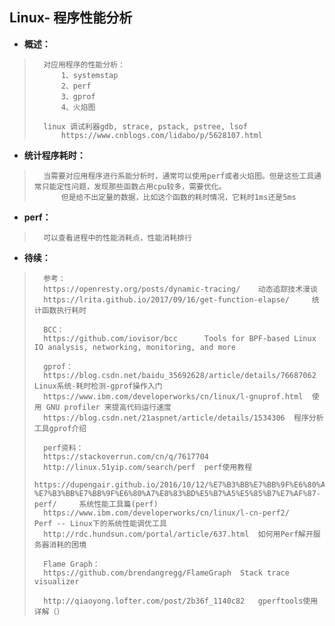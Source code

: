## Linux- 程序性能分析
- **概述：**
>       对应用程序的性能分析：
>           1、systemstap
>           2、perf
>           3、gprof
>           4、火焰图
>
>       linux 调试利器gdb, strace, pstack, pstree, lsof
>           https://www.cnblogs.com/lidabo/p/5628107.html
>
>

- **统计程序耗时：**
>       当需要对应用程序进行系能分析时，通常可以使用perf或者火焰图。但是这些工具通常只能定性问题，发现那些函数占用cpu较多，需要优化。
>           但是给不出定量的数据，比如这个函数的耗时情况，它耗时1ms还是5ms
>
>

- **perf：**
>       可以查看进程中的性能消耗点，性能消耗排行
>
>
>
>
>
>
>

- **待续：**
>       参考：
>       https://openresty.org/posts/dynamic-tracing/    动态追踪技术漫谈
>       https://lrita.github.io/2017/09/16/get-function-elapse/     统计函数执行耗时
>
>       BCC：
>       https://github.com/iovisor/bcc      Tools for BPF-based Linux IO analysis, networking, monitoring, and more
>
>       gprof：
>       https://blog.csdn.net/baidu_35692628/article/details/76687062   Linux系统-耗时检测-gprof操作入门
>       https://www.ibm.com/developerworks/cn/linux/l-gnuprof.html  使用 GNU profiler 来提高代码运行速度
>       https://blog.csdn.net/21aspnet/article/details/1534306  程序分析工具gprof介绍
>
>       perf资料：
>       https://stackoverrun.com/cn/q/7617704
>       http://linux.51yip.com/search/perf  perf使用教程
>       https://dupengair.github.io/2016/10/12/%E7%B3%BB%E7%BB%9F%E6%80%A7%E8%83%BD%E6%B5%8B%E8%AF%95-%E7%B3%BB%E7%BB%9F%E6%80%A7%E8%83%BD%E5%B7%A5%E5%85%B7%E7%AF%87-perf/     系统性能工具篇(perf)
>       https://www.ibm.com/developerworks/cn/linux/l-cn-perf2/     Perf -- Linux下的系统性能调优工具
>       http://rdc.hundsun.com/portal/article/637.html  如何用Perf解开服务器消耗的困境
>
>       Flame Graph：
>       https://github.com/brendangregg/FlameGraph  Stack trace visualizer
>
>       http://qiaoyong.lofter.com/post/2b36f_1140c82   gperftools使用详解（）
>
>
>
>
>
